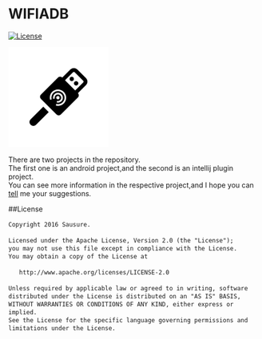 # WIFIADB
[![License](https://img.shields.io/badge/license-Apache%202.0-blue.svg)](https://github.com/Sausure/SmartGo/blob/master/LICENSE.txt)

<img src="./art/icon.png" width="200px" height="200px">

There are two projects in the repository.<br/>
The first one is an android project,and the second is an intellij plugin project.<br/>
You can see more information in the respective project,and I hope you can [tell](https://github.com/Sausure/WIFIADB/issues) me your suggestions.<br/>

##License

    Copyright 2016 Sausure.

    Licensed under the Apache License, Version 2.0 (the "License");
    you may not use this file except in compliance with the License.
    You may obtain a copy of the License at

       http://www.apache.org/licenses/LICENSE-2.0

    Unless required by applicable law or agreed to in writing, software
    distributed under the License is distributed on an "AS IS" BASIS,
    WITHOUT WARRANTIES OR CONDITIONS OF ANY KIND, either express or implied.
    See the License for the specific language governing permissions and
    limitations under the License.
